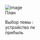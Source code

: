 ![image](https://github.com/zetrybot/diplom/assets/97594164/dc3d70c1-b911-48ab-8df3-c67caf98c52f)
</br>План</br>

Выбор темы : </br>
устройство пк</br>
прибыль  </br>

